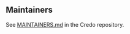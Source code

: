## Maintainers

See [MAINTAINERS.md](https://github.com/hyperledger/aries-framework-javascript/blob/main/MAINTAINERS.md) in the Credo repository.
